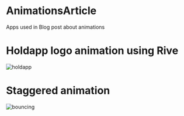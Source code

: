 # AnimationsArticle
 Apps used in Blog post about animations
 
 # Holdapp logo animation using Rive
![holdapp](https://user-images.githubusercontent.com/56508769/168283761-40b5ac84-a670-429e-8ce4-69fc46b85fdb.gif)

# Staggered animation 
![bouncing](https://user-images.githubusercontent.com/56508769/168283784-54867e8b-8881-401b-aa76-7febfa13c012.gif)
